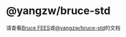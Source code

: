 # @yangzw/bruce-std

请查看[Bruce FEES](https://JowayYoung.github.io/bruce)或[@yangzw/bruce-std](https://doc.yangzw.vip/bruce/std)的文档